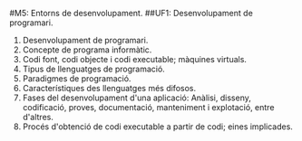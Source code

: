 #M5: Entorns de desenvolupament.
##UF1: Desenvolupament de programari.

1. Desenvolupament de programari.
 1. Concepte de programa informàtic.
 2. Codi font, codi objecte i codi executable; màquines virtuals.
 3. Tipus de llenguatges de programació.
 4. Paradigmes de programació.
 5. Característiques des llenguatges més difosos.
 6. Fases del desenvolupament d'una aplicació: Anàlisi, disseny, codificació, proves, documentació, manteniment i explotació, entre d'altres.
 7. Procés d'obtenció de codi executable a partir de codi; eines implicades.
